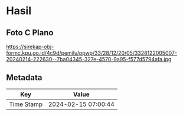 # Hasil

## Foto C Plano

https://sirekap-obj-formc.kpu.go.id/4c9d/pemilu/ppwp/33/28/12/20/05/3328122005007-20240214-222630--7ba04345-327e-4570-9a95-f577d5794afa.jpg


## Metadata

| Key        | Value               |
| ---------- | ------------------- |
| Time Stamp | 2024-02-15 07:00:44 |



